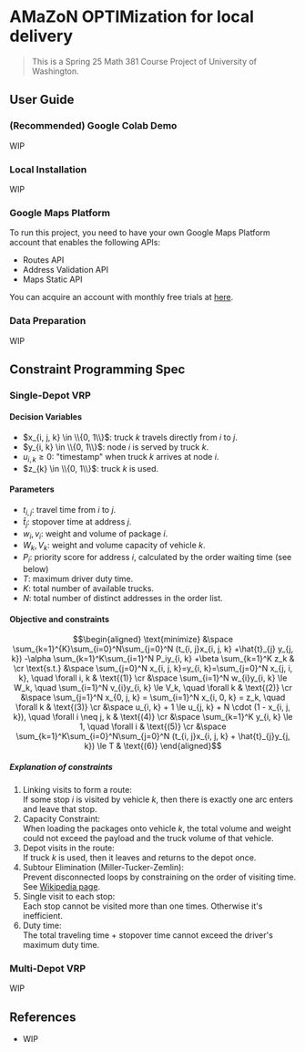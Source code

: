 # AMaZoN OPTIMization for local delivery

> This is a Spring 25 Math 381 Course Project of University of Washington.

## User Guide

### (Recommended) Google Colab Demo

WIP

### Local Installation

WIP

### Google Maps Platform

To run this project, you need to have your own Google Maps Platform account that enables the following APIs:

- Routes API
- Address Validation API
- Maps Static API

You can acquire an account with monthly free trials at [here](https://developers.google.com/maps).

### Data Preparation

WIP

## Constraint Programming Spec

### Single-Depot VRP

#### Decision Variables

- $x_{i, j, k} \in \\{0, 1\\}$: truck $k$ travels directly from $i$ to $j$.
- $y_{i, k} \in \\{0, 1\\}$: node $i$ is served by truck $k$.
- $u_{i, k} \ge 0$: "timestamp" when truck $k$ arrives at node $i$.
- $z_{k} \in \\{0, 1\\}$: truck $k$ is used.

#### Parameters

- $t_{i, j}$: travel time from $i$ to $j$.
- $\hat{t}_j$: stopover time at address $j$.
- $w_i, v_i$: weight and volume of package $i$.
- $W_k, V_k$: weight and volume capacity of vehicle $k$.
- $P_i$: priority score for address $i$, calculated by the order waiting time (see below)
- $T$: maximum driver duty time.
- $K$: total number of available trucks.
- $N$: total number of distinct addresses in the order list.

#### Objective and constraints

```math
\begin{aligned}
    \text{minimize} &\space \sum_{k=1}^{K}\sum_{i=0}^N\sum_{j=0}^N (t_{i, j}x_{i, j, k}
                        +\hat{t}_{j} y_{j, k})
                        -\alpha \sum_{k=1}^K\sum_{i=1}^N P_iy_{i, k}
                        +\beta \sum_{k=1}^K z_k & \cr
    \text{s.t.}     &\space \sum_{j=0}^N x_{i, j, k}=y_{i, k}=\sum_{j=0}^N x_{j, i, k},
                        \quad \forall i, k & \text{(1)} \cr
                    &\space \sum_{i=1}^N w_{i}y_{i, k} \le W_k,
                        \quad \sum_{i=1}^N v_{i}y_{i, k} \le V_k,
                        \quad \forall k & \text{(2)} \cr
                    &\space \sum_{j=1}^N x_{0, j, k} = \sum_{i=1}^N x_{i, 0, k} = z_k,
                        \quad \forall k & \text{(3)} \cr
                    &\space u_{i, k} + 1 \le u_{j, k} + N \cdot (1 - x_{i, j, k}),
                        \quad \forall i \neq j, k & \text{(4)} \cr
                    &\space \sum_{k=1}^K y_{i, k} \le 1,
                        \quad \forall i & \text{(5)} \cr
                    &\space \sum_{k=1}^K\sum_{i=0}^N\sum_{j=0}^N (t_{i, j}x_{i, j, k}
                        + \hat{t}_{j}y_{j, k}) \le T & \text{(6)}
\end{aligned}
```

##### Explanation of constraints

1. Linking visits to form a route:\
    If some stop $i$ is visited by vehicle $k$, then there is exactly one arc enters and leave that stop.
2. Capacity Constraint:\
    When loading the packages onto vehicle $k$, the total volume and weight could not exceed the payload and the truck volume of that vehicle.
3. Depot visits in the route:\
    If truck $k$ is used, then it leaves and returns to the depot once.
4. Subtour Elimination (Miller-Tucker-Zemlin):\
    Prevent disconnected loops by constraining on the order of visiting time.
    See [Wikipedia page](https://en.wikipedia.org/wiki/Travelling_salesman_problem#Miller%E2%80%93Tucker%E2%80%93Zemlin_formulation).
5. Single visit to each stop:\
    Each stop cannot be visited more than one times. Otherwise it's inefficient.
6. Duty time:\
    The total traveling time + stopover time cannot exceed the driver's maximum duty time.

### Multi-Depot VRP

WIP

## References

- WIP
